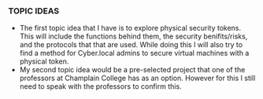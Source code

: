 ### TOPIC IDEAS

* The first topic idea that I have is to explore physical security tokens. This will include the functions behind them, the security benifits/risks, and the protocols that
that are used. While doing this I will also try to find a method for Cyber.local admins to secure virtual machines with a physical token. 
* My second topic idea would be a pre-selected project that one of the professors at Champlain College has as an option. However for this I still need to speak with the 
professors to confirm this. 
